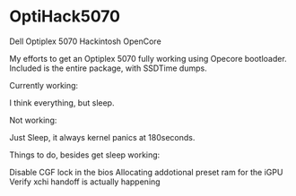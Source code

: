 # OptiHack5070
Dell Optiplex 5070 Hackintosh OpenCore

My efforts to get an Optiplex 5070 fully working using Opecore bootloader. Included is the entire package, with SSDTime dumps.

Currently working:

I think everything, but sleep.


Not working:

Just Sleep, it always kernel panics at 180seconds. 

Things to do, besides get sleep working: 

Disable CGF lock in the bios
Allocating addotional preset ram for the iGPU
Verify xchi handoff is actually happening 
